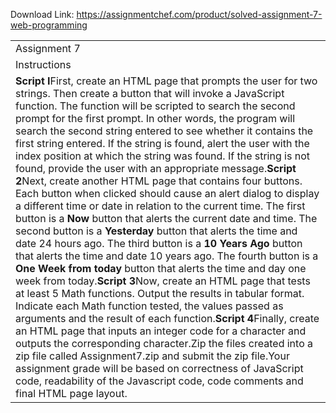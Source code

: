 Download Link: https://assignmentchef.com/product/solved-assignment-7-web-programming
<br>
<table>

 <tbody>

  <tr>

   <td colspan="2">Assignment 7</td>

  </tr>

  <tr>

   <td width="15%">Instructions</td>

   <td> </td>

  </tr>

  <tr>

   <td colspan="2"><strong>Script I</strong>First, create an HTML page that prompts the user for two strings. Then create a button that will invoke a JavaScript function. The function will be scripted to search the second prompt for the first prompt. In other words, the program will search the second string entered to see whether it contains the first string entered. If the string is found, alert the user with the index position at which the string was found. If the string is not found, provide the user with an appropriate message.<strong>Script 2</strong>Next, create another HTML page that contains four buttons. Each button when clicked should cause an alert dialog to display a different time or date in relation to the current time. The first button is a <strong>Now</strong> button that alerts the current date and time. The second button is a <strong>Yesterday</strong> button that alerts the time and date 24 hours ago. The third button is a <strong>10 Years Ago</strong> button that alerts the time and date 10 years ago. The fourth button is a <strong>One Week from today</strong> button that alerts the time and day one week from today.<strong>Script 3</strong>Now, create an HTML page that tests at least 5 Math functions. Output the results in tabular format. Indicate each Math function tested, the values passed as arguments and the result of each function.<strong>Script 4</strong>Finally, create an HTML page that inputs an integer code for a character and outputs the corresponding character.Zip the files created into a zip file called Assignment7.zip and submit the zip file.Your assignment grade will be based on correctness of JavaScript code, readability of the Javascript code, code comments and final HTML page layout.</td>

  </tr>

 </tbody>

</table>